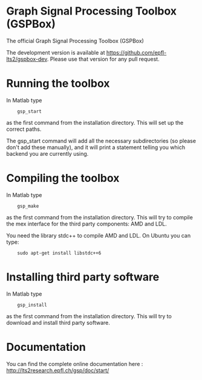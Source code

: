 Graph Signal Processing Toolbox (GSPBox)
======

The official Graph Signal Processing Toolbox (GSPBox)

The development version is available at https://github.com/epfl-lts2/gspbox-dev. Please use that version for any pull request.

Running the toolbox
==

In Matlab type

        gsp_start
        
as the first command from the installation directory. This will set up the correct paths.

The gsp_start command will add all the necessary subdirectories (so
please don't add these manually), and it will print a statement
telling you which backend you are currently using.

Compiling the toolbox
===

In Matlab type

        gsp_make
        
as the first command from the installation directory. This will try to compile the mex interface for 
the third party components: AMD and LDL. 

You need the library stdc++ to compile AMD and LDL. On Ubuntu you can type:

        sudo apt-get install libstdc++6


Installing third party software
====

In Matlab type 

        gsp_install

as the first command from the installation directory. This will try to download and install third party 
software.


Documentation
===

You can find the complete online documentation here : http://lts2research.epfl.ch/gsp/doc/start/
  
